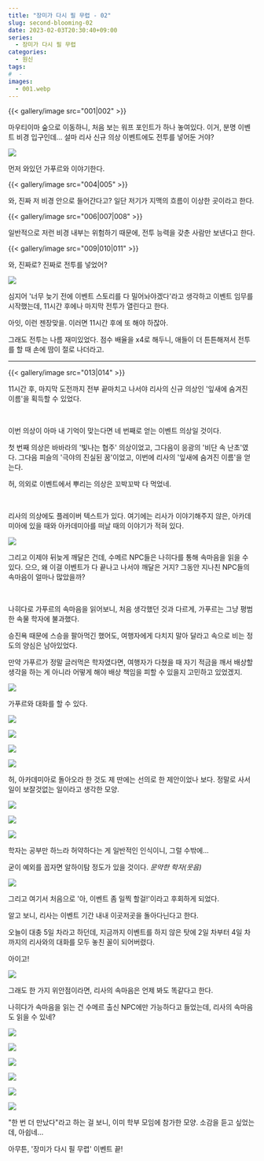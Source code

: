```yaml
---
title: "장미가 다시 필 무렵 - 02"
slug: second-blooming-02
date: 2023-02-03T20:30:40+09:00
series:
  - 장미가 다시 필 무렵
categories:
  - 원신
tags:
#  - 
images:
  - 001.webp
---
```


{{< gallery/image src="001|002" >}}

마우티이마 숲으로 이동하니, 처음 보는 워프 포인트가 하나 놓여있다. 이거, 분명 이벤트 비경 입구인데... 설마 리사 신규 의상 이벤트에도 전투를 넣어둔 거야?

![](003.webp)

먼저 와있던 가푸르와 이야기한다.

{{< gallery/image src="004|005" >}}

와, 진짜 저 비경 안으로 들어간다고? 일단 저기가 지맥의 흐름이 이상한 곳이라고 한다.

{{< gallery/image src="006|007|008" >}}

일반적으로 저런 비경 내부는 위험하기 때문에, 전투 능력을 갖춘 사람만 보낸다고 한다.

{{< gallery/image src="009|010|011" >}}

와, 진짜로? 진짜로 전투를 넣었어?

![](012.webp)

심지어 '너무 늦기 전에 이벤트 스토리를 다 밀어놔야겠다'라고 생각하고 이벤트 임무를 시작했는데, 11시간 후에나 마지막 전투가 열린다고 한다.

아잇, 이런 젠장맞을. 이러면 11시간 후에 또 해야 하잖아.

그래도 전투는 나름 재미있었다. 점수 배율을 x4로 해두니, 애들이 더 튼튼해져서 전투를 할 때 손에 땀이 절로 나더라고.

***

{{< gallery/image src="013|014" >}}

11시간 후, 마지막 도전까지 전부 끝마치고 나서야 리사의 신규 의상인 '잎새에 숨겨진 이름'을 획득할 수 있었다.

&nbsp;

이번 의상이 아마 내 기억이 맞는다면 네 번째로 얻는 이벤트 의상일 것이다.

첫 번째 의상은 바바라의 '빛나는 협주' 의상이었고, 그다음이 응광의 '비단 속 난초'였다. 그다음 피슬의 '극야의 진실된 꿈'이었고, 이번에 리사의 '잎새에 숨겨진 이름'을 얻는다.

허, 의외로 이벤트에서 뿌리는 의상은 꼬박꼬박 다 먹었네.

&nbsp;

리사의 의상에도 플레이버 텍스트가 있다. 여기에는 리사가 이야기해주지 않은, 아카데미아에 있을 때와 아카데미아를 떠날 때의 이야기가 적혀 있다.

![](015.webp)

그리고 이제야 뒤늦게 깨달은 건데, 수메르 NPC들은 나히다를 통해 속마음을 읽을 수 있다. 으으, 왜 이걸 이벤트가 다 끝나고 나서야 깨달은 거지? 그동안 지나친 NPC들의 속마음이 얼마나 많았을까?

&nbsp;

나히다로 가푸르의 속마음을 읽어보니, 처음 생각했던 것과 다르게, 가푸르는 그냥 평범한 속물 학자에 불과했다.

승진욕 때문에 스승을 팔아먹긴 했어도, 여행자에게 다치지 말아 달라고 속으로 비는 정도의 양심은 남아있었다.

만약 가푸르가 정말 글러먹은 학자였다면, 여행자가 다쳤을 때 자기 적금을 깨서 배상할 생각을 하는 게 아니라 어떻게 해야 배상 책임을 피할 수 있을지 고민하고 있었겠지.

![](016.webp)

가푸르와 대화를 할 수 있다.

![](017.webp)

![](018.webp)

![](019.webp)

![](020.webp)

허, 아카데미아로 돌아오라 한 것도 제 딴에는 선의로 한 제안이었나 보다. 정말로 사서 일이 보잘것없는 일이라고 생각한 모양.

![](021.webp)

![](022.webp)

![](023.webp)

학자는 공부만 하느라 허약하다는 게 일반적인 인식이니, 그럴 수밖에...

굳이 예외를 꼽자면 알하이탐 정도가 있을 것이다. *문약한 학자(웃음)*

![](024.webp)

그리고 여기서 처음으로 '아, 이벤트 좀 일찍 할걸!'이라고 후회하게 되었다.

알고 보니, 리사는 이벤트 기간 내내 이곳저곳을 돌아다닌다고 한다.

오늘이 대충 5일 차라고 하던데, 지금까지 이벤트를 하지 않은 탓에 2일 차부터 4일 차까지의 리사와의 대화를 모두 놓친 꼴이 되어버렸다.

아이고!

![](025.webp)

그래도 한 가지 위안점이라면, 리사의 속마음은 언제 봐도 똑같다고 한다.

나히다가 속마음을 읽는 건 수메르 출신 NPC에만 가능하다고 들었는데, 리사의 속마음도 읽을 수 있네?

![](026.webp)

![](027.webp)

![](028.webp)

![](029.webp)

![](030.webp)

![](031.webp)

"한 번 더 만났다"라고 하는 걸 보니, 이미 학부 모임에 참가한 모양. 소감을 듣고 싶었는데, 아쉽네...

아무튼, '장미가 다시 필 무렵' 이벤트 끝!
